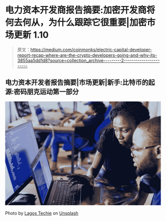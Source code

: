 # 电力资本开发商报告摘要:加密开发商将何去何从，为什么跟踪它很重要|加密市场更新 1.10

> 原文：<https://medium.com/coinmonks/electric-capital-developer-report-recap-where-are-the-crypto-developers-going-and-why-its-3855aa5dd1d8?source=collection_archive---------2----------------------->

## 电力资本开发者报告摘要|市场更新|新手:比特币的起源:密码朋克运动第一部分

![](img/68df83de601a46292b4613a999e6c2d5.png)

Photo by [Lagos Techie](https://unsplash.com/@heylagostechie?utm_source=medium&utm_medium=referral) on [Unsplash](https://unsplash.com?utm_source=medium&utm_medium=referral)